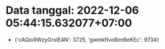 # Data tanggal: 2022-12-06 05:44:15.632077+07:00

* {'cAQio9WzyGrsIE4N': 3725, 'gwmkfIvo8imBeKEc': 9734}
